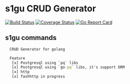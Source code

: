 # s1gu CRUD Generator

[![Build Status](https://travis-ci.com/jiharal/s1gu.svg?branch=master)](https://travis-ci.com/jiharal/s1gu)
[![Coverage Status](https://coveralls.io/repos/github/jiharal/s1gu/badge.svg?branch=master)](https://coveralls.io/github/jiharal/s1gu?branch=master)
[![Go Report Card](https://goreportcard.com/badge/github.com/jiharal/s1gu)](https://goreportcard.com/report/github.com/jiharal/s1gu)

## s1gu commands

```cmd
  CRUD Generator for golang

  Feature
   [x] Postgresql using `pq` libs
   [x] Postgresql using `go-pq` libs, it's support ORM
   [x] http
   [x] fashhttp in progress